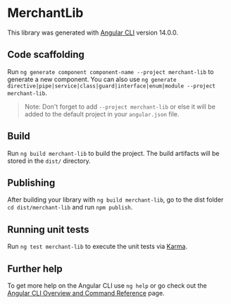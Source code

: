 # MerchantLib

This library was generated with [Angular CLI](https://github.com/angular/angular-cli) version 14.0.0.

## Code scaffolding

Run `ng generate component component-name --project merchant-lib` to generate a new component. You can also use `ng generate directive|pipe|service|class|guard|interface|enum|module --project merchant-lib`.
> Note: Don't forget to add `--project merchant-lib` or else it will be added to the default project in your `angular.json` file. 

## Build

Run `ng build merchant-lib` to build the project. The build artifacts will be stored in the `dist/` directory.

## Publishing

After building your library with `ng build merchant-lib`, go to the dist folder `cd dist/merchant-lib` and run `npm publish`.

## Running unit tests

Run `ng test merchant-lib` to execute the unit tests via [Karma](https://karma-runner.github.io).

## Further help

To get more help on the Angular CLI use `ng help` or go check out the [Angular CLI Overview and Command Reference](https://angular.io/cli) page.
